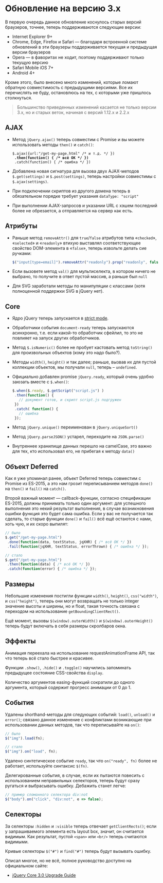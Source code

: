 # Обновление на версию 3.х

В первую очередь данное обновление коснулось старых версий браузеров, точнее, теперь поддерживаются следующие версии:

* Internet Explorer 9+
* Chrome, Edge, Firefox и Safari — благодаря встроенной системе обновлений в эти браузеры поддерживается текущая и предыдущая версии браузеров
* Opera — в фаворитах не ходит, поэтому поддерживают только текущую версию
* Safari Mobile iOS 7+
* Android 4+

Кроме этого, было внесено много изменений, которые ломают обратную совместимость с предыдущими версиями. Все их перечислять не буду, остановлюсь на тех, с которыми уже пришлось столкнуться.

> Большинство приведенных изменений касается не только версии 3.x, но и старых веток, начиная с версий 1.12.x и 2.2.x

## AJAX <a href="#ajax" id="ajax"></a>

*   Метод `jQuery.ajax()` теперь совместим с Promise и вы можете использовать методы `then()` и `catch()`:

    <pre class="language-javascript"><code class="lang-javascript">$.ajax({url:"/get-my-page.html" /* и т.д. */ })
    <strong> .then(function() { /* всё ОК */ })
    </strong> .catch(function() { /* ошибка */ })
    </code></pre>
* Добавлена новая сигнатура для вызова двух AJAX-методов `$.get(settings)` и `$.post(settings)`, теперь настройки совместимы с `$.ajax(settings)`.
* При подключении скриптов из другого домена теперь в обязательном порядке требует указания `dataType: "script"`
* При выполнении AJAX-запросов и указании URL с хэшем последний более не обрезается, а отправляется на сервер как есть.

## Атрибуты <a href="#attributes" id="attributes"></a>

*   Раньше метод `removeAttr()` для `true`/`false` атрибутов типа «`checked`», «`selected`» и «`readonly`» втихую выставлял соответствующее свойство DOM-элемента в «`false`», теперь извольте делать сие ручками:

    ```javascript
    $("input[type=email]").removeAttr("readonly").prop("readonly", false)
    ```
* Если вызовете метод `val()` для мультиселекта, в котором ничего не выбрано, то получите в ответ пустой массив, а раньше был `null`
* Для SVG заработали методы по манипуляции с классами (хотя полноценной поддержки SVG в jQuery нет).

## Core <a href="#core" id="core"></a>

* Ядро jQuery теперь запускается в [strict mode](https://learn.javascript.ru/strict-mode).
* Обработчики события `document-ready` теперь запускаются асинхронно, т.е. если какой-то обработчик сфейлил, то это не повлияет на запуск других обработчиков.
* Метод `$.isNumeric()` более не пробует кастовать метод `toString()` для произвольных объектов (кому это надо было?).
* Методы `width()`, `height()` и так далее; раньше, вызвав их для пустой коллекции объектов, мы получали `null`, теперь – `undefined`.
*   Официально добавлен promise `jQuery.ready`, который очень удобно заюзать вместе с `$.when()`:

    ```javascript
    $.when($.ready, $.getScript("script.js") )
     .then(function() {
       // документ готов, и скрипт script.js подгружен
     })
     .catch( function() {
       // ошибка
     });
    ```
* Метод `jQuery.unique()` переименован в `jQuery.uniqueSort()`
* Метод `jQuery.parseJSON()` устарел, переходите на `JSON.parse()`
* Внутреннее хранилище данных перешло на camelCase, это важно для тех, кто использовал его, не прибегая к методу `data()`

## Объект Deferred <a href="#deferred" id="deferred"></a>

Как я уже упоминал ранее, объект Deferred теперь совместим с Promise из ES-2015, а это нам грозит переписыванием методов `done()` на `then()` и `fail()` на `catch()`.

Второй важный момент — callback-функции, согласно спецификации ES-2015, должны принимать только один аргумент: для успешного выполнения это некий результат выполнения, в случае возникновения ошибки функция это будет сама ошибка. Если у вас не получается так сделать, то старые функции `done()` и `fail()` всё ещё остаются с нами, хоть чую, и их скоро выпилят:

```javascript
// было
$.get("/get-my-page.html")
 .done(function(data, textStatus, jqXHR) { /* всё ОК */ })
 .fail(function(jqXHR, textStatus, errorThrown) { /* ошибка */ });

// стало
$.get("/get-my-page.html")
 .then(function(data) { /* всё ОК */ })
 .catch(function(error) { /* ошибка */ });
```

## Размеры <a href="#size" id="size"></a>

Небольшие изменения постигли функции `width()`, `height()`, `css("width")`, и `css("height")`, теперь они могут возвращать не только integer значение высоты и ширины, но и float, такая точность связана с переходом на использование `getBoundingClientRect()`.

Ещё момент, вызовы `$(window).outerWidth()` и `$(window).outerHeight()` теперь будут включать в себя размеры скролбаров окна.

## Эффекты <a href="#effects" id="effects"></a>

Анимация переехала на использование requestAnimationFrame API, так что теперь всё стало быстрее и красивее.

Функции `.show()`, `.hide()` и `.toggle()` научились запоминать предыдущее состояние CSS-свойства `display`.

Количество аргументов easing-функций сократили до одного аргумента, который содержит прогресс анимации от 0 до 1.

## События <a href="#events" id="events"></a>

Удалены shorthand-методы для следующих событий: `load()`, `unload()` и `error()`; связано данное изменение с конфликтами возникающие при использовании данных методов, так что переписывайте на `on()`:

```javascript
// было
$("img").load(fn);

// стало
$("img").on("load", fn);
```

Удалено синтетическое событие `ready`, так что `on("ready", fn)` более не работает, используйте синтаксис `$(fn)`.

Делегированные события, в случае, если их пытаются повесить c использованием неправильных селекторов, теперь будут сразу ругаться и выбрасывать ошибку. Дебажить станет легче:

```javascript
// пример сломанного селектора div:not
$("body").on("click", "div:not", e => false);
```

## Селекторы <a href="#selectors" id="selectors"></a>

За селекторы `:hidden` и `:visible` теперь отвечает `getClientRects()`; если у запрашиваемого элемента есть layout box, значит, он считается видимым. Как результат, пустой `<span>` или `<br/>` теперь считаются видимыми.

Кривые селекторы `$("#")` и `find("#")` теперь будут вызывать ошибку.

Описал многое, но не всё, полное руководство доступно на официальном сайте:

* [jQuery Core 3.0 Upgrade Guide](https://jquery.com/upgrade-guide/3.0/)
